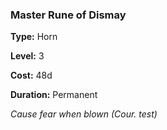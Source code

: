 ### Master Rune of Dismay

**Type:** Horn

**Level:** 3

**Cost:** 48d

**Duration:** Permanent

_Cause fear when blown (Cour. test)_

